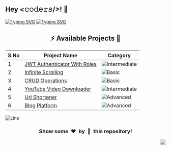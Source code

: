 <h2>Hey <𝚌𝚘𝚍𝚎𝚛𝚜/>! 👋</h2>

[![Typing SVG](https://readme-typing-svg.herokuapp.com?font=Fira+Code&size=60&pause=1000&center=true&vCenter=true&multiline=true&width=1000&height=100&lines=NODE+JS+PROJECTS)](https://git.io/typing-svg)
[![Typing SVG](https://readme-typing-svg.demolab.com?font=Comfortaa&size=65&pause=400&color=18b8d0&center=true&vCenter=true&width=2000&height=200&lines=BASIC+LEVEL+PROJECTS;INTERMEDIATE+LEVEL+PROJECTS;ADVANCED+LEVEL+PROJECTS)](https://git.io/typing-svg)


<div align="center">

## :zap: Available Projects 🎉
<!-- Rules to Add project are as follows:

1. Attach the project name as shown below or you can refer from the README file of Vanilla-JS.
[To Do List](./Basic/To-Do-List)

2. If alignment is distorted, i will manage it. You have just added you project here according to serial number. 

3. Add the category of the project using the provided links below here, according to your project.

![Basic](https://img.shields.io/badge/Basic-00FF00?style=for-the-badge) 
![Intermediate](https://img.shields.io/badge/Intermediate-FFD700?style=for-the-badge) 
![Advanced](https://img.shields.io/badge/Advanced-FF0000?style=for-the-badge) 

-->


| S.No  | Project Name | Category |
|-------|--------------|----------|
|   1   |  [JWT Authenticator With Roles](./Intermediate/JWT-Authenticator-With-Roles) | ![Intermediate](https://img.shields.io/badge/Intermediate-FFD700?style=for-the-badge) |
|   2   | [Infinite Scrolling](./Basic/Infinite-Scrolling) | ![Basic](https://img.shields.io/badge/Basic-00FF00?style=for-the-badge) |
|   3   | [CRUD Operations](./Basic/Crud-Operations) | ![Basic](https://img.shields.io/badge/Basic-00FF00?style=for-the-badge) |
|   4   |  [YouTube Video Downloader](./Intermediate/YouTube-Video-Downloader) | ![Intermediate](https://img.shields.io/badge/Intermediate-FFD700?style=for-the-badge) |
|   5   | [Url Shortener](./Advanced/Url-Shortener) | ![Advanced](https://img.shields.io/badge/Advanced-FF0000?style=for-the-badge)|
|   6   | [Blog Platform](./Advanced/Blog-Platform) | ![Advanced](https://img.shields.io/badge/Advanced-FF0000?style=for-the-badge)|

</div>


![Line](https://github.com/Avdhesh-Varshney/WebMasterLog/assets/114330097/4b78510f-a941-45f8-a9d5-80ed0705e847)

<div align="center">
	<h3>Show some &nbsp;❤️&nbsp; by &nbsp;🌟&nbsp; this repository!</h3>
</div>
<a href="#top"><img src="https://img.shields.io/badge/-Back%20to%20Top-red?style=for-the-badge" align="right"/></a>
